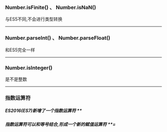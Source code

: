 ### Number.isFinite() 、 Number.isNaN()
与ES5不同,不会进行类型转换

---

### Number.parseInt() 、 Number.parseFloat()
和ES5完全一样

---

### Number.isInteger()
是不是整数

---

### 指数运算符 
##### ES2016(ES7)新增了一个指数运算符 **
##### 指数运算符可以和等号结合,形成一个新的赋值运算符 **=